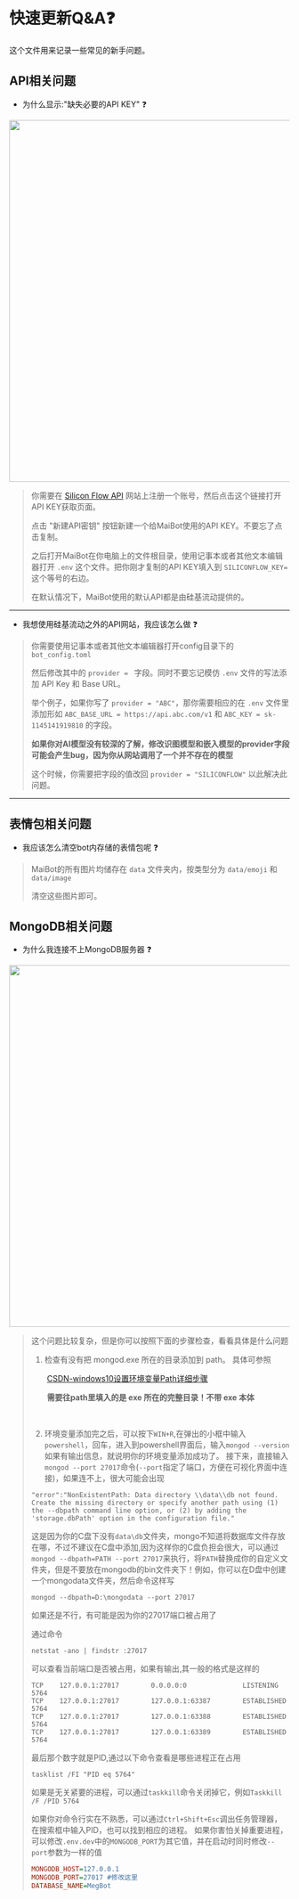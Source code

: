 # 快速更新Q&A❓

这个文件用来记录一些常见的新手问题。

## API相关问题

- 为什么显示:"缺失必要的API KEY" ❓

<img src="/images/API_KEY.png" width=650>

>你需要在 [Silicon Flow API](https://cloud.siliconflow.cn/account/ak) 网站上注册一个账号，然后点击这个链接打开API KEY获取页面。
>
>点击 "新建API密钥" 按钮新建一个给MaiBot使用的API KEY。不要忘了点击复制。
>
>之后打开MaiBot在你电脑上的文件根目录，使用记事本或者其他文本编辑器打开 `.env` 这个文件。把你刚才复制的API KEY填入到 `SILICONFLOW_KEY=` 这个等号的右边。
>
>在默认情况下，MaiBot使用的默认API都是由硅基流动提供的。

---

- 我想使用硅基流动之外的API网站，我应该怎么做 ❓

>你需要使用记事本或者其他文本编辑器打开config目录下的 `bot_config.toml` 
>
>然后修改其中的 `provider = ` 字段。同时不要忘记模仿 `.env` 文件的写法添加 API Key 和 Base URL。
>
>举个例子，如果你写了 `provider = "ABC"`，那你需要相应的在 `.env` 文件里添加形如 `ABC_BASE_URL = https://api.abc.com/v1` 和 `ABC_KEY = sk-1145141919810` 的字段。
>
>**如果你对AI模型没有较深的了解，修改识图模型和嵌入模型的provider字段可能会产生bug，因为你从网站调用了一个并不存在的模型**
>
>这个时候，你需要把字段的值改回 `provider = "SILICONFLOW"` 以此解决此问题。

---
## 表情包相关问题

- 我应该怎么清空bot内存储的表情包呢 ❓

>MaiBot的所有图片均储存在 `data` 文件夹内，按类型分为 `data/emoji` 和 `data/image`
>
>清空这些图片即可。

## MongoDB相关问题

- 为什么我连接不上MongoDB服务器 ❓
<img src="/images/MongoDB.png" width=650>

>这个问题比较复杂，但是你可以按照下面的步骤检查，看看具体是什么问题
>
> 1. 检查有没有把 mongod.exe 所在的目录添加到 path。 具体可参照
>
>&emsp;&emsp;[CSDN-windows10设置环境变量Path详细步骤](https://blog.csdn.net/flame_007/article/details/106401215)
>
>&emsp;&emsp;**需要往path里填入的是 exe 所在的完整目录！不带 exe 本体**
>
><br>
>
> 2. 环境变量添加完之后，可以按下`WIN+R`,在弹出的小框中输入`powershell`，回车，进入到powershell界面后，输入`mongod --version`如果有输出信息，就说明你的环境变量添加成功了。
>     接下来，直接输入`mongod --port 27017`命令(`--port`指定了端口，方便在可视化界面中连接)，如果连不上，很大可能会出现
>```shell
>"error":"NonExistentPath: Data directory \\data\\db not found. Create the missing directory or specify another path using (1) the --dbpath command line option, or (2) by adding the 'storage.dbPath' option in the configuration file."
>```
>这是因为你的C盘下没有`data\db`文件夹，mongo不知道将数据库文件存放在哪，不过不建议在C盘中添加,因为这样你的C盘负担会很大，可以通过`mongod --dbpath=PATH --port 27017`来执行，将`PATH`替换成你的自定义文件夹，但是不要放在mongodb的bin文件夹下！例如，你可以在D盘中创建一个mongodata文件夹，然后命令这样写
>```shell
>mongod --dbpath=D:\mongodata --port 27017
>```
>
>如果还是不行，有可能是因为你的27017端口被占用了
>
>通过命令
>```shell
> netstat -ano | findstr :27017
>```
>可以查看当前端口是否被占用，如果有输出,其一般的格式是这样的
>```shell
> TCP    127.0.0.1:27017        0.0.0.0:0              LISTENING       5764
> TCP    127.0.0.1:27017        127.0.0.1:63387        ESTABLISHED     5764
> TCP    127.0.0.1:27017        127.0.0.1:63388        ESTABLISHED     5764
> TCP    127.0.0.1:27017        127.0.0.1:63389        ESTABLISHED     5764
>```
>最后那个数字就是PID,通过以下命令查看是哪些进程正在占用
>```shell
>tasklist /FI "PID eq 5764"
>```
>如果是无关紧要的进程，可以通过`taskkill`命令关闭掉它，例如`Taskkill /F /PID 5764`
>
>如果你对命令行实在不熟悉，可以通过`Ctrl+Shift+Esc`调出任务管理器，在搜索框中输入PID，也可以找到相应的进程。
>如果你害怕关掉重要进程，可以修改`.env.dev`中的`MONGODB_PORT`为其它值，并在启动时同时修改`--port`参数为一样的值
>```ini
>MONGODB_HOST=127.0.0.1
>MONGODB_PORT=27017 #修改这里
>DATABASE_NAME=MegBot
>```
